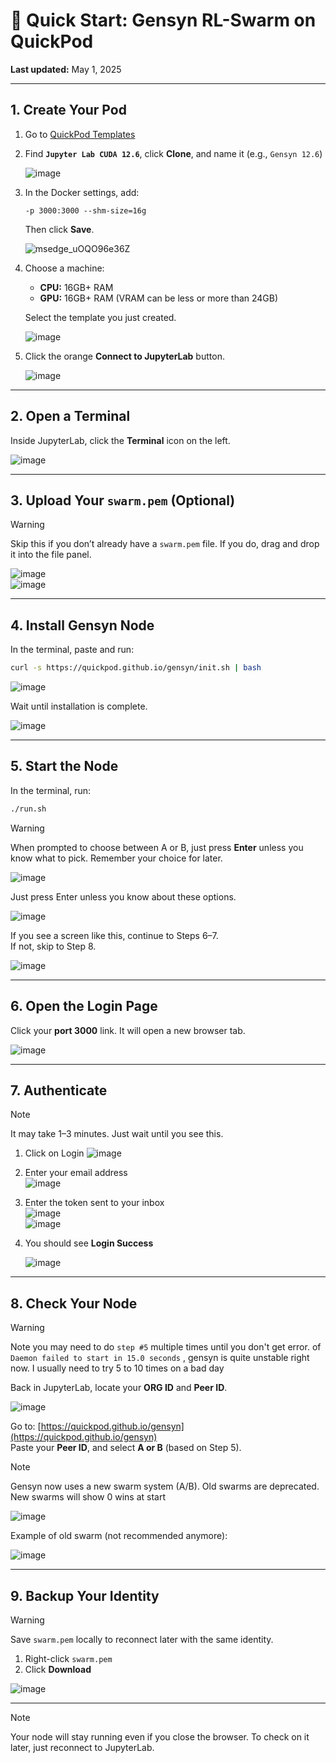 # 🐝 Quick Start: Gensyn RL-Swarm on QuickPod  
**Last updated:** May 1, 2025

---

## 1. Create Your Pod

1. Go to [QuickPod Templates](https://console.quickpod.io/templates)  
2. Find **`Jupyter Lab CUDA 12.6`**, click **Clone**, and name it (e.g., `Gensyn 12.6`)

   ![image](https://github.com/user-attachments/assets/bb3b85bf-9eee-41d3-95a5-40d8fbc95878)

3. In the Docker settings, add:
   ```
   -p 3000:3000 --shm-size=16g
   ```
   Then click **Save**.

   ![msedge_uOQO96e36Z](https://github.com/user-attachments/assets/3c9aa89e-33e2-4b92-a92e-d2e15ea09679)

4. Choose a machine:
   - **CPU:** 16GB+ RAM  
   - **GPU:** 16GB+ RAM (VRAM can be less or more than 24GB)

   Select the template you just created.

   ![image](https://github.com/user-attachments/assets/31ab3b50-1908-4425-b660-7072eb936b64)

5. Click the orange **Connect to JupyterLab** button.

   ![image](https://github.com/user-attachments/assets/4748f432-5be1-47e6-8cfb-a9d5aeb4720b)

---

## 2. Open a Terminal

Inside JupyterLab, click the **Terminal** icon on the left.

![image](https://github.com/user-attachments/assets/d304639d-a46b-4c8a-8263-4e3355c6c867)

---

## 3. Upload Your `swarm.pem` (Optional)

> [!WARNING]
> Skip this if you don’t already have a `swarm.pem` file.  If you do, drag and drop it into the file panel.

![image](https://github.com/user-attachments/assets/94a7bae2-72f8-4e8a-8c6c-5c00c8a5e140)  
![image](https://github.com/user-attachments/assets/77b669a7-5192-4075-8e50-ae109653dc60)

---

## 4. Install Gensyn Node

In the terminal, paste and run:

```bash
curl -s https://quickpod.github.io/gensyn/init.sh | bash
```

![image](https://github.com/user-attachments/assets/80bf41cc-54a8-4106-929a-0b3b1065e355)

Wait until installation is complete.

![image](https://github.com/user-attachments/assets/c39f44c6-1194-4ba3-bf5d-45fc13b52367)

---

## 5. Start the Node

In the terminal, run:

```bash
./run.sh
```

> [!WARNING]
> When prompted to choose between A or B, just press **Enter** unless you know what to pick. Remember your choice for later.

![image](https://github.com/user-attachments/assets/530afc90-efe3-4f19-9745-352729035c6c)  

Just press Enter unless you know about these options.

![image](https://github.com/user-attachments/assets/32f28377-a814-4b91-befc-8192b2e8659b)

If you see a screen like this, continue to Steps 6–7.  
If not, skip to Step 8.

![image](https://github.com/user-attachments/assets/cf7b3eb8-a4aa-442d-9d2c-2c3bc66e0452)

---

## 6. Open the Login Page

Click your **port 3000** link. It will open a new browser tab.

![image](https://github.com/user-attachments/assets/f6e39f1d-fd4b-4dc5-909d-82c80e597e0c)

---

## 7. Authenticate

> [!NOTE]
>  It may take 1–3 minutes. Just wait until you see this.

1. Click on Login
   ![image](https://github.com/user-attachments/assets/c90a5e45-c1f3-439d-bfe2-80202d49f8d9)
   
3. Enter your email address  
   ![image](https://github.com/user-attachments/assets/f43ef0c7-a743-4dd3-822d-ab172598e460)

4. Enter the token sent to your inbox  
   ![image](https://github.com/user-attachments/assets/201b4424-9f74-4c9a-820f-5894aee9a579)  
   ![image](https://github.com/user-attachments/assets/b32e9b6d-3dfe-472d-9787-639fec3f88c9)

5. You should see **Login Success**

   ![image](https://github.com/user-attachments/assets/52e7ef0f-7ef0-4ae4-9763-89470159bf8a)

---

## 8. Check Your Node

> [!WARNING]
> Note you may need to do `step #5` multiple times until you don't get error. of `Daemon failed to start in 15.0 seconds` , gensyn is quite unstable right now. I usually need to try 5 to 10 times on a bad day

Back in JupyterLab, locate your **ORG ID** and **Peer ID**.

![image](https://github.com/user-attachments/assets/73251815-5d41-4d5b-b810-9f1892542bdc)

Go to: [https://quickpod.github.io/gensyn](https://quickpod.github.io/gensyn)  
Paste your **Peer ID**, and select **A or B** (based on Step 5).

> [!NOTE]
> Gensyn now uses a new swarm system (A/B). Old swarms are deprecated. New swarms will show 0 wins at start

![image](https://github.com/user-attachments/assets/2569b712-0304-4833-8a0c-8af11ac6b7e8)

Example of old swarm (not recommended anymore):

![image](https://github.com/user-attachments/assets/742ecf75-3586-4680-bcb2-b379825dc25a)

---

## 9. Backup Your Identity

> [!WARNING]
> Save `swarm.pem` locally to reconnect later with the same identity.

1. Right-click `swarm.pem`  
2. Click **Download**

![image](https://github.com/user-attachments/assets/8f016d37-980b-4145-8872-4ae9d44db83f)

---
> [!NOTE]
> Your node will stay running even if you close the browser.  To check on it later, just reconnect to JupyterLab.

